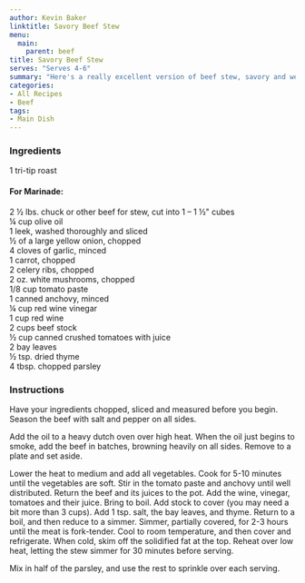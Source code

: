 ```yaml
---
author: Kevin Baker
linktitle: Savory Beef Stew
menu:
  main:
    parent: beef
title: Savory Beef Stew
serves: "Serves 4-6"
summary: "Here's a really excellent version of beef stew, savory and well-balanced, comforting but delicious enough for company."
categories:
- All Recipes
- Beef
tags:
- Main Dish
---
```

### Ingredients

<div class="ingredient-list">

1 tri-tip roast
  
#### For Marinade:
2 ½ lbs. chuck or other beef for stew, cut into 1 – 1 ½" cubes  
¼ cup olive oil  
1 leek, washed thoroughly and sliced  
½ of a large yellow onion, chopped  
4 cloves of garlic, minced  
1 carrot, chopped  
2 celery ribs, chopped  
2 oz. white mushrooms, chopped  
1/8 cup tomato paste  
1 canned anchovy, minced  
¼ cup red wine vinegar   
1 cup red wine  
2 cups beef stock  
½ cup canned crushed tomatoes with juice  
2 bay leaves  
½ tsp. dried thyme   
4 tbsp. chopped parsley  

</div>

### Instructions
Have your ingredients chopped, sliced and measured before you begin. Season the beef with salt and pepper on all sides.

Add the oil to a heavy dutch oven over high heat. When the oil just begins to smoke, add the beef in batches, browning heavily on all sides.  Remove to a plate and set aside.

Lower the heat to medium and add all vegetables. Cook for 5-10 minutes until the vegetables are soft. Stir in the tomato paste and anchovy until well distributed.  Return the beef and its juices to the pot. Add the wine, vinegar, tomatoes and their juice. Bring to boil.  Add stock to cover (you may need a bit more than 3 cups).  Add 1 tsp. salt, the bay leaves, and thyme. Return to a boil, and then reduce to a simmer. Simmer, partially covered, for 2-3 hours until the meat is fork-tender. Cool to room temperature, and then cover and refrigerate. When cold, skim off the solidified fat at the top. Reheat over low heat, letting the stew simmer for 30 minutes before serving. 

Mix in half of the parsley, and use the rest to sprinkle over each serving.